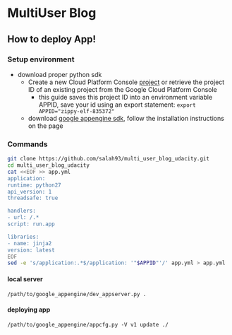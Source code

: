 # MultiUser Blog
## How to deploy App!
### Setup environment
+ download proper python sdk
	+ Create a new Cloud Platform Console [project](https://console.cloud.google.com/project?_ga=1.141058290.1527192164.1476821067) or retrieve the project ID of an existing project from the Google Cloud Platform Console
		+ this guide saves this project ID into an environment variable APPID, save your id using an export statement:
		`export APPID="zippy-elf-835372"`
	+ download [google appengine sdk](https://cloud.google.com/appengine/docs/python/download), follow the installation instructions on the page

### Commands
```bash
git clone https://github.com/salah93/multi_user_blog_udacity.git
cd multi_user_blog_udacity
cat <<EOF >> app.yml
application:
runtime: python27
api_version: 1
threadsafe: true

handlers:
- url: /.*
script: run.app

libraries:
- name: jinja2
version: latest
EOF
sed -e 's/application:.*$/application: '"$APPID"'/' app.yml > app.yml
```

#### local server
`/path/to/google_appengine/dev_appserver.py .`

#### deploying app
`/path/to/google_appengine/appcfg.py -V v1 update ./`
